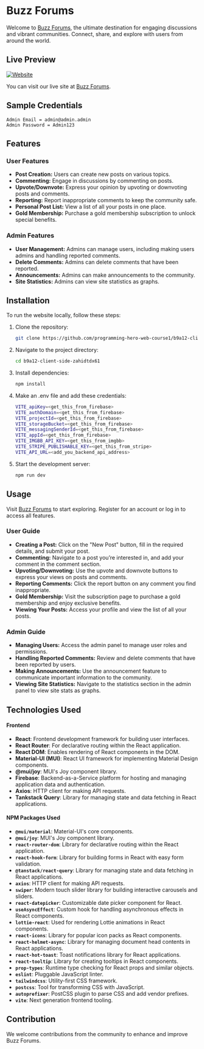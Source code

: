# Buzz Forums

Welcome to [Buzz Forums](https://buzz-forums.vercel.app), the ultimate destination for engaging discussions and vibrant communities. Connect, share, and explore with users from around the world.

## Live Preview

[![Website](https://img.shields.io/website?url=https%3A%2F%2Fbuzz-forums.vercel.app%2F)](https://buzz-forums.vercel.app/)

You can visit our live site at [Buzz Forums](https://buzz-forums.vercel.app/).

## Sample Credentials

```
Admin Email = admin@admin.admin
Admin Password = Admin123
```

## Features

### User Features

- **Post Creation:** Users can create new posts on various topics.
- **Commenting:** Engage in discussions by commenting on posts.
- **Upvote/Downvote:** Express your opinion by upvoting or downvoting posts and comments.
- **Reporting:** Report inappropriate comments to keep the community safe.
- **Personal Post List:** View a list of all your posts in one place.
- **Gold Membership:** Purchase a gold membership subscription to unlock special benefits.

### Admin Features

- **User Management:** Admins can manage users, including making users admins and handling reported comments.
- **Delete Comments:** Admins can delete comments that have been reported.
- **Announcements:** Admins can make announcements to the community.
- **Site Statistics:** Admins can view site statistics as graphs.

## Installation

To run the website locally, follow these steps:

1. Clone the repository:
   ```sh
   git clone https://github.com/programming-hero-web-course1/b9a12-client-side-zahidtdx61
   ```
2. Navigate to the project directory:
   ```sh
   cd b9a12-client-side-zahidtdx61
   ```
3. Install dependencies:
   ```sh
   npm install
   ```
4. Make an .env file and add these credentials:

   ```sh
   VITE_apiKey=<get_this_from_firebase>
   VITE_authDomain=<get_this_from_firebase>
   VITE_projectId=<get_this_from_firebase>
   VITE_storageBucket=<get_this_from_firebase>
   VITE_messagingSenderId=<get_this_from_firebase>
   VITE_appId=<get_this_from_firebase>
   VITE_IMGBB_API_KEY=<get_this_from_imgbb>
   VITE_STRIPE_PUBLISHABLE_KEY=<get_this_from_stripe>
   VITE_API_URL=<add_you_backend_api_address>
   ```

5. Start the development server:
   ```sh
   npm run dev
   ```

## Usage

Visit [Buzz Forums](https://buzz-forums.vercel.app) to start exploring. Register for an account or log in to access all features.

### User Guide

- **Creating a Post:** Click on the "New Post" button, fill in the required details, and submit your post.
- **Commenting:** Navigate to a post you’re interested in, and add your comment in the comment section.
- **Upvoting/Downvoting:** Use the upvote and downvote buttons to express your views on posts and comments.
- **Reporting Comments:** Click the report button on any comment you find inappropriate.
- **Gold Membership:** Visit the subscription page to purchase a gold membership and enjoy exclusive benefits.
- **Viewing Your Posts:** Access your profile and view the list of all your posts.

### Admin Guide

- **Managing Users:** Access the admin panel to manage user roles and permissions.
- **Handling Reported Comments:** Review and delete comments that have been reported by users.
- **Making Announcements:** Use the announcement feature to communicate important information to the community.
- **Viewing Site Statistics:** Navigate to the statistics section in the admin panel to view site stats as graphs.

## Technologies Used

#### Frontend

- **React**: Frontend development framework for building user interfaces.
- **React Router**: For declarative routing within the React application.
- **React DOM**: Enables rendering of React components in the DOM.
- **Material-UI (MUI)**: React UI framework for implementing Material Design components.
- **@mui/joy**: MUI's Joy component library.
- **Firebase**: Backend-as-a-Service platform for hosting and managing application data and authentication.
- **Axios**: HTTP client for making API requests.
- **Tankstack Query**: Library for managing state and data fetching in React applications.

#### NPM Packages Used

- **`@mui/material`**: Material-UI's core components.
- **`@mui/joy`**: MUI's Joy component library.
- **`react-router-dom`**: Library for declarative routing within the React application.
- **`react-hook-form`**: Library for building forms in React with easy form validation.
- **`@tanstack/react-query`**: Library for managing state and data fetching in React applications.
- **`axios`**: HTTP client for making API requests.
- **`swiper`**: Modern touch slider library for building interactive carousels and sliders.
- **`react-datepicker`**: Customizable date picker component for React.
- **`useAsyncEffect`**: Custom hook for handling asynchronous effects in React components.
- **`lottie-react`**: Used for rendering Lottie animations in React components.
- **`react-icons`**: Library for popular icon packs as React components.
- **`react-helmet-async`**: Library for managing document head contents in React applications.
- **`react-hot-toast`**: Toast notifications library for React applications.
- **`react-tooltip`**: Library for creating tooltips in React components.
- **`prop-types`**: Runtime type checking for React props and similar objects.
- **`eslint`**: Pluggable JavaScript linter.
- **`tailwindcss`**: Utility-first CSS framework.
- **`postcss`**: Tool for transforming CSS with JavaScript.
- **`autoprefixer`**: PostCSS plugin to parse CSS and add vendor prefixes.
- **`vite`**: Next generation frontend tooling.

## Contribution

We welcome contributions from the community to enhance and improve Buzz Forums.
